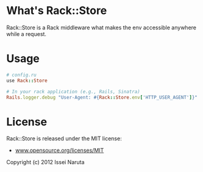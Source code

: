 # What's Rack::Store
Rack::Store is a Rack middleware what makes the env accessible anywhere while a request.

# Usage
```ruby
# config.ru
use Rack::Store

# In your rack application (e.g., Rails, Sinatra)
Rails.logger.debug "User-Agent: #{Rack::Store.env['HTTP_USER_AGENT']}"
```

# License
Rack::Store is released under the MIT license:
* www.opensource.org/licenses/MIT

Copyright (c) 2012 Issei Naruta
